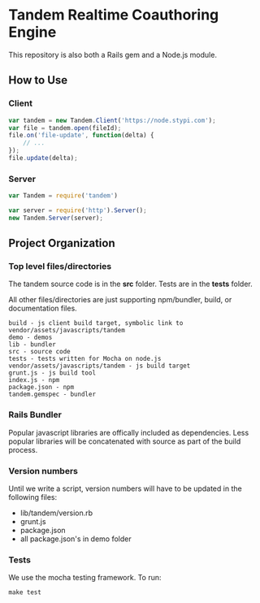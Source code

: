 Tandem Realtime Coauthoring Engine
===

This repository is also both a Rails gem and a Node.js module.


How to Use
---

### Client

```javascript
var tandem = new Tandem.Client('https://node.stypi.com');
var file = tandem.open(fileId);
file.on('file-update', function(delta) {
    // ...
});
file.update(delta);
```

### Server

```javascript
var Tandem = require('tandem')

var server = require('http').Server();
new Tandem.Server(server);
```


Project Organization
---

### Top level files/directories

The tandem source code is in the **src** folder. Tests are in the **tests** folder.

All other files/directories are just supporting npm/bundler, build, or documentation files.

    build - js client build target, symbolic link to vendor/assets/javascripts/tandem
    demo - demos
    lib - bundler
    src - source code
    tests - tests written for Mocha on node.js
    vendor/assets/javascripts/tandem - js build target
    grunt.js - js build tool
    index.js - npm
    package.json - npm
    tandem.gemspec - bundler


### Rails Bundler

Popular javascript libraries are offically included as dependencies. Less popular libraries will be concatenated with source as part of the build process.


### Version numbers

Until we write a script, version numbers will have to be updated in the following files:

- lib/tandem/version.rb
- grunt.js
- package.json
- all package.json's in demo folder


### Tests

We use the mocha testing framework. To run:

    make test
